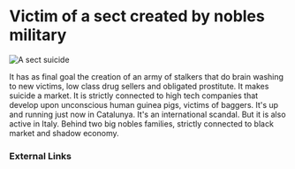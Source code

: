 # Victim of a sect created by nobles military

![A sect suicide](http://telecomlobby.com/Images/remote_neural_monitoring_network_gangstalking_ss.webp)

It has as final goal the creation of an army of stalkers that do brain washing to new victims, low class drug sellers and obligated prostitute. It makes suicide a market. It is strictly connected to high tech companies that develop upon unconscious human guinea pigs, victims of baggers. It's up and running just now in Catalunya. It's an international scandal. But it is also active in Italy. Behind two big nobles families, strictly connected to black market and shadow economy. 

### External Links

